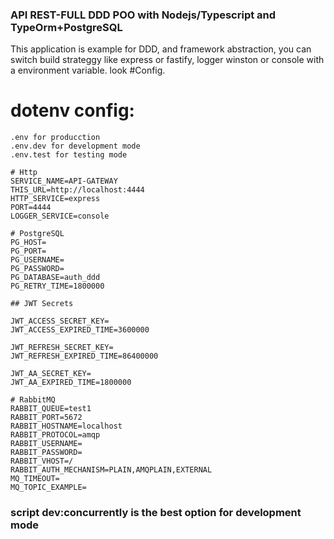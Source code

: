 ### API REST-FULL DDD POO with Nodejs/Typescript and TypeOrm+PostgreSQL

This application is example for DDD, and framework abstraction, you can switch build strateggy like express or fastify, logger winston or console with a environment variable. look #Config.

# dotenv config:

```
.env for producction
.env.dev for development mode
.env.test for testing mode
```

```
# Http
SERVICE_NAME=API-GATEWAY
THIS_URL=http://localhost:4444
HTTP_SERVICE=express
PORT=4444
LOGGER_SERVICE=console

# PostgreSQL
PG_HOST=
PG_PORT=
PG_USERNAME=
PG_PASSWORD=
PG_DATABASE=auth_ddd
PG_RETRY_TIME=1800000

## JWT Secrets

JWT_ACCESS_SECRET_KEY=
JWT_ACCESS_EXPIRED_TIME=3600000

JWT_REFRESH_SECRET_KEY=
JWT_REFRESH_EXPIRED_TIME=86400000

JWT_AA_SECRET_KEY=
JWT_AA_EXPIRED_TIME=1800000

# RabbitMQ
RABBIT_QUEUE=test1
RABBIT_PORT=5672
RABBIT_HOSTNAME=localhost
RABBIT_PROTOCOL=amqp
RABBIT_USERNAME=
RABBIT_PASSWORD=
RABBIT_VHOST=/
RABBIT_AUTH_MECHANISM=PLAIN,AMQPLAIN,EXTERNAL
MQ_TIMEOUT=
MQ_TOPIC_EXAMPLE=
```

### script dev:concurrently is the best option for development mode
